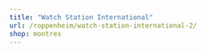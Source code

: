 ```yaml
---
title: "Watch Station International"
url: /roppenheim/watch-station-international-2/
shop: montres
---
```

